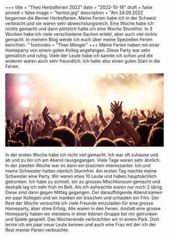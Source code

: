 +++
title = "Theo Herbstferien 2022"
date = "2022-10-18"
draft = false
pinned = false
image = "herbst.jpg"
description = "Am 24.09.2022 begannen die Berner Herbstferien. Meine Ferien habe ich in der Schweiz verbracht und sie waren sehr abwechslungsreich. Eine Woche habe ich nichts gemacht und dann plötzlich hatte ich eine Woche Sturmfrei. In 3 Wochen habe ich viele verschiedene Sachen erlebt, aber auch viel nichts gemacht. In meinem Blog werde ich euch über meine Speziellen Ferien berichten. "
footnotes = "T﻿heo Münger"
+++
Meine Ferien haben mit einer Homeparty von einem guten Kolleg angefangen. Diese Party war sehr gemütlich und ruhig. Viele der Leute habe ich kannte ich schon und die anderen waren auch sehr freundlich. Ich hatte also einen guten Start in die Ferien.

![](party.jpg)

In der ersten Woche habe ich nicht viel gemacht. Ich war oft zuhause und ab und zu bin ich am Abend rausgegangen. Viele Tage waren sehr ähnlich. In der zweiten Woche war es dann ein bisschen interessanter. Ich und meine Schwester hatten nämlich Sturmfrei. Am ersten Tag machte meine Schwester eine Party. Wir waren etwa 10 Leute und haben hauptsächlich getrunken. Ich habe zu schnell, ein zu grosses Mischkonsum gemacht und deshalb lag ich sehr früh im Bett. Als ich aufwachte waren nur noch 2 übrig. Diese sind dann gegen Mittag gegangen. Der darauffolgende Abend kamen ein paar Kollegen und wir tranken ein bisschen und schauten ein Film. Der Rest der Woche versuchte ich viele Freunde einzuladen für eine grosse Homeparty, aber ohne Erfolg. Alle waren in den Ferien. Anstatt eine grosse Homeparty haben wir meistens in einer kleinen Gruppe bei mir getrunken und Spiele gespielt. Das Wochenende verbrachten wir in einem Park. Dort lernte ich ein paar neue Leute kennen und auch eine Frau mit der ich der Rest meiner Ferien verbrachte.